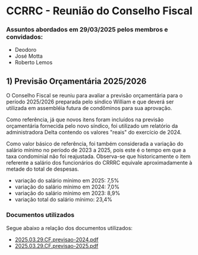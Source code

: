 # CCRRC - Reunião do Conselho Fiscal

### Assuntos abordados em 29/03/2025 pelos membros e convidados:

- Deodoro
- José Motta
- Roberto Lemos

 ## 1) Previsão Orçamentária 2025/2026

 O Conselho Fiscal se reuniu para avaliar a previsão orçamentária para o período 2025/2026 preparada pelo síndico William e que deverá ser utilizada em assembléia futura de condôminos para sua aprovação.

 Como referência, já que novos itens foram incluídos na previsão orçamentária fornecida pelo novo síndico, foi utilizado um relatório da administradora Delta contendo os valores "reais" do exercício de 2024.

 Como valor básico de referência, foi também considerada a variação do salário mínimo no período  de 2023 a 2025, pois este é o tempo em que a taxa condominial não foi reajustada. Observa-se que historicamente  o item referente a salário dos funcionários do CRRRC equivale aproximadamente à metade do total de despesas.

 - variação do salário mínimo em 2025:   7,5%
 - variação do salário mínimo em 2024:   7,0%
 - variação do salário mínimo em 2023:   8,9%
 - variação total do salário mínimo:    23,4%

 ### Documentos utilizados

 Segue abaixo a relação dos documentos utilizados:

 - [2025.03.29.CF.previsao-2024.pdf](https://github.com/recreiocanoas/cf/blob/main/2025.03.29.CF.previsao-2024.pdf)
 - [2025.03.29.CF.previsao-2025.pdf](https://github.com/recreiocanoas/cf/blob/main/2025.03.29.CF.previsao-2025.pdf)

 

 